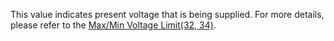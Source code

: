 This value indicates present voltage that is being supplied. For more details, please refer to the [Max/Min Voltage Limit(32, 34)](#max-voltage-limit).
